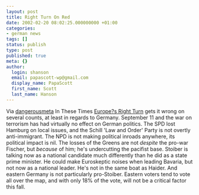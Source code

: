 ```yaml
---
layout: post
title: Right Turn On Red
date: 2002-02-20 08:02:25.000000000 +01:00
categories:
- german news
tags: []
status: publish
type: post
published: true
meta: {}
author:
  login: shanson
  email: papascott-wp@gmail.com
  display_name: PapaScott
  first_name: Scott
  last_name: Hanson
---
```

<p>Via <a href="http://www.dangerousmeta.com">dangerousmeta</a> In These Times <a href="http://www.inthesetimes.com/issue/26/08/feature1.shtml">Europe?s Right Turn</a> gets it wrong on several counts, at least in regards to Germany. September 11 and the war on terrorism has had virtually no effect on German politics. The SPD lost Hamburg on local issues, and the Schill 'Law and Order' Party is not overtly anti-immigrant. The NPD is not making political inroads anywhere, its political impact is nil. The losses of the Greens are not <i>despite</i> the pro-war Fischer, but <i>because</i> of him; he's undercutting the pacifist base. Stoiber is talking now as a national candidate much differently than he did as a state prime minister. He could make Euroskeptic noises when leading Bavaria, but not now as a national leader. He's not in the same boat as Haider. And eastern Germany is not particularly pro-Stoiber. Eastern voters tend to vote all over the map, and with only 18% of the vote, will not be a critical factor this fall.</p>
